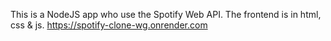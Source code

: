 This is a NodeJS app who use the Spotify Web API. The frontend is in html, css & js. 
https://spotify-clone-wg.onrender.com